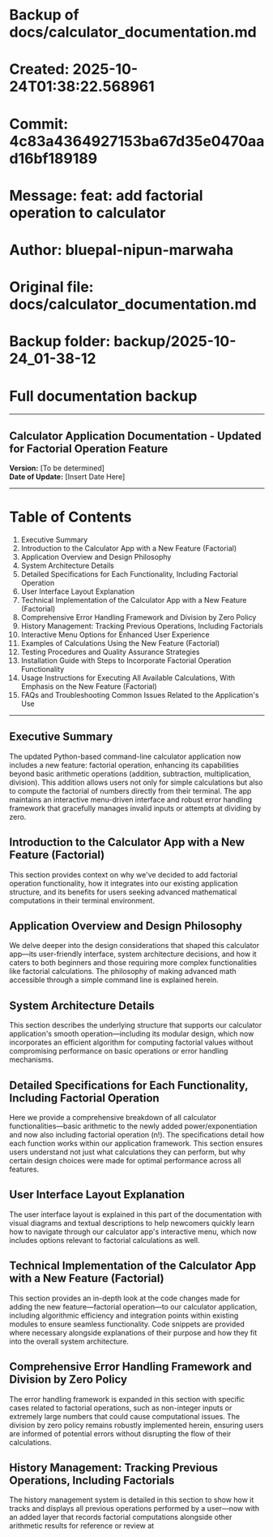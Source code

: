 # Backup of docs/calculator_documentation.md
# Created: 2025-10-24T01:38:22.568961
# Commit: 4c83a4364927153ba67d35e0470aad16bf189189
# Message: feat: add factorial operation to calculator
# Author: bluepal-nipun-marwaha
# Original file: docs/calculator_documentation.md
# Backup folder: backup/2025-10-24_01-38-12
# Full documentation backup

---

## Calculator Application Documentation - Updated for Factorial Operation Feature

**Version:** [To be determined]  
**Date of Update:** [Insert Date Here]

---

# Table of Contents
1. Executive Summary
2. Introduction to the Calculator App with a New Feature (Factorial)
3. Application Overview and Design Philosophy
4. System Architecture Details
5. Detailed Specifications for Each Functionality, Including Factorial Operation
6. User Interface Layout Explanation
7. Technical Implementation of the Calculator App with a New Feature (Factorial)
8. Comprehensive Error Handling Framework and Division by Zero Policy
9. History Management: Tracking Previous Operations, Including Factorials
10. Interactive Menu Options for Enhanced User Experience
11. Examples of Calculations Using the New Feature (Factorial)
12. Testing Procedures and Quality Assurance Strategies
13. Installation Guide with Steps to Incorporate Factorial Operation Functionality
14. Usage Instructions for Executing All Available Calculations, With Emphasis on the New Feature (Factorial)
15. FAQs and Troubleshooting Common Issues Related to the Application's Use

---

## Executive Summary
The updated Python-based command-line calculator application now includes a new feature: factorial operation, enhancing its capabilities beyond basic arithmetic operations (addition, subtraction, multiplication, division). This addition allows users not only for simple calculations but also to compute the factorial of numbers directly from their terminal. The app maintains an interactive menu-driven interface and robust error handling framework that gracefully manages invalid inputs or attempts at dividing by zero.

## Introduction to the Calculator App with a New Feature (Factorial)
This section provides context on why we've decided to add factorial operation functionality, how it integrates into our existing application structure, and its benefits for users seeking advanced mathematical computations in their terminal environment.

## Application Overview and Design Philosophy
We delve deeper into the design considerations that shaped this calculator app—its user-friendly interface, system architecture decisions, and how it caters to both beginners and those requiring more complex functionalities like factorial calculations. The philosophy of making advanced math accessible through a simple command line is explained herein.

## System Architecture Details
This section describes the underlying structure that supports our calculator application's smooth operation—including its modular design, which now incorporates an efficient algorithm for computing factorial values without compromising performance on basic operations or error handling mechanisms.

## Detailed Specifications for Each Functionality, Including Factorial Operation
Here we provide a comprehensive breakdown of all calculator functionalities—basic arithmetic to the newly added power/exponentiation and now also including factorial operation (n!). The specifications detail how each function works within our application framework. This section ensures users understand not just what calculations they can perform, but why certain design choices were made for optimal performance across all features.

## User Interface Layout Explanation
The user interface layout is explained in this part of the documentation with visual diagrams and textual descriptions to help newcomers quickly learn how to navigate through our calculator app's interactive menu, which now includes options relevant to factorial calculations as well. 

## Technical Implementation of the Calculator App with a New Feature (Factorial)
This section provides an in-depth look at the code changes made for adding the new feature—factorial operation—to our calculator application, including algorithmic efficiency and integration points within existing modules to ensure seamless functionality. Code snippets are provided where necessary alongside explanations of their purpose and how they fit into the overall system architecture.

## Comprehensive Error Handling Framework and Division by Zero Policy
The error handling framework is expanded in this section with specific cases related to factorial operations, such as non-integer inputs or extremely large numbers that could cause computational issues. The division by zero policy remains robustly implemented herein, ensuring users are informed of potential errors without disrupting the flow of their calculations.

## History Management: Tracking Previous Operations, Including Factorials
The history management system is detailed in this section to show how it tracks and displays all previous operations performed by a user—now with an added layer that records factorial computations alongside other arithmetic results for reference or review at
